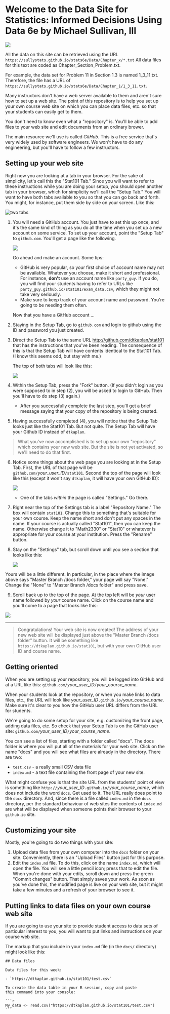 # Welcome to the Data Site for Statistics: Informed Decisions Using Data 6e by Michael Sullivan, III

   ![](cover.jpeg)

All the data on this site can be retrieved using the URL  `https://sullystats.github.io/stats6e/Data/Chapter_x/*.txt` All data files for this text are coded as Chapter_Section_Problem.txt.  

For example, the data set for Problem 11 in Section 1.3 is named 1_3_11.txt. Therefore, the file has a URL of `https://sullystats.github.io/stats6e/Data/Chapter_1/1_3_11.txt`.

Many instructors don't have a web server available to them and aren't sure how to set up a web site. The point of this repository is to help you set up your own course web site on which you can place data files, etc. so that your students can easily get to them.

You don't need to know even what a "repository" is. You'll be able to add files to your web site and edit documents from an ordinary brower.

The main resource we'll use is called *GitHub*. This is a free service that's very widely used by software engineers. We won't have to do any engineering, but you'll have to follow a few instructors.

## Setting up your web site

Right now you are looking at a tab in your browser. For the sake of simplicity, let's call this the "Stat101 Tab." Since you will want to refer to these instructions while you are doing your setup, you should open another tab in your browser, which for simplicity we'll call the "Setup Tab." You will want to have both tabs available to you so that you can go back and forth. You might, for instance, put them side by side on your screen. Like this:

![two tabs](two-tabs.png)

1. You will need a GitHub account. You just have to set this up once, and it's the same kind of thing as you do all the time when you set up a new account on some service. To set up your account, point the "Setup Tab" to `github.com`. You'll get a page like the following. 
    
    ![](two-tabs-account.png) 
  
    
    Go ahead and make an account. Some tips:    
    * GitHub is very popular, so your first choice of account name may not be available. Whatever you choose, make it short and professional. For instance, **don't** use an account name like `party_guy`. If you do, you will find your students having to refer to URLs like `party_guy.github.io/stat101/exam_data.csv`, which they might not take very seriously.
    * Make sure to keep track of your account name and password. You're going to be needing them often.
        
    Now that you have a GitHub account ...
2. Staying in the Setup Tab, go to `github.com` and login to github using the ID and password you just created. 
3. Direct the Setup Tab to the same URL <http://github.com/dtkaplan/stat101> that has the instructions that you've been reading. The consequence of this is that the Setup Tab will have contents identical to the Stat101 Tab. (I know this seems odd, but stay with me.) 

    The top of both tabs will look like this:
    
    ![](fork.png)

4. Within the Setup Tab, press the "Fork" button. (If you didn't login as you were supposed to in step (2), you will be asked to login to GitHub. Then you'll have to do step (3) again.)
    - After you successfully complete the last step, you'll get a brief message saying that your copy of the repository is being created.
    
5. Having successfully completed (4), you will notice that the Setup Tab looks just like the Stat101 Tab. But not quite. The Setup Tab will have your Github ID instead of `dtkaplan`.
    
>  What you've now accomplished is to set up your own "repository" which contains your new web site. But the site is not yet activated, so we'll need to do that first.
    
6. Notice some things about the web page you are looking at in the Setup Tab. First, the URL of that page will be `github.com/`*your_user_ID*`/stat101`. Second the top of the page will look like this (except it won't say `dtkaplan`, it will have your own GitHub ID):

    ![](settings.png)
    
    * One of the tabs *within* the page is called "Settings." Go there.
    
7. Right near the top of the Settings tab is a label "Repository Name." The box will contain `stat101`. Change this to something that's suitable for your own course. Keep the name short and don't put any spaces in the name. If your course is actually called "Stat101", then you can keep the name. Otherwise change it to "Math2330" or "Stat10" or whatever is appropriate for your course at your institution. Press the "Rename" button.
8. Stay on the "Settings" tab, but scroll down until you see a section that looks like this:

    ![](gh-pages.png)
    
Yours will be a little different. In particular, in the place where the image above says "Master Branch /docs folder," your page will say "None." Change the "None" to "Master Branch /docs folder" and press save.    

9. Scroll back up to the top of the page. At the top left will be *your* user name followed by *your* course name. Click on the course name and you'll come to a page that looks like this:
    
![](repository.png)

----------

> Congratulations! Your web site is now created! The address of your new web site will be displayed just above the "Master Branch /docs folder" button. It will be something like `https://dtkaplan.github.io/stat101`, but with your own GitHub user ID and course name.

## Getting oriented

When you are setting up your repository, you will be logged into GitHub and at a URL like this: `github.com/`*your_user_ID*`/`*your_course_name*.

When your students look at the repository, or when you make links to data files, etc., the URL will look like *your_user_ID*`.github.io/`*your_course_name*. Make sure it's clear to you how the GitHub user URL differs from the URL for students.

We're going to do some setup for your site, e.g. customizing the front page, adding data files, etc. So check that your Setup Tab is on the GitHub user site: `github.com/`*your_user_ID*`/`*your_course_name*. 

You can see a list of files, starting with a folder called "docs". The docs folder is where you will put all of the materials for your web site. Click on the name "docs" and you will see what files are already in the directory.  There are two:

- `test.csv` - a really small CSV data file
- `index.md` - a text file containing the front page of your new site.

What might confuse you is that the site URL from the students' point of view is something like `http://`*your_user_ID*`.github.io/`*your_course_name*, which does not include the word `docs`. Get used to it. The URL really does point to the `docs` directory. And, since there is a file called `index.md` in the `docs` directory, per the standard behaviour of web sites the contents of `index.md` are what will be displayed when someone points their browser to your `github.io` site.

## Customizing your site

Mostly, you're going to do two things with your site:

1. Upload data files from your own computer into the `docs` folder on your site. Conveniently, there is an "Upload Files" button just for this purpose.
2. Edit the `index.md` file. To do this, click on the name `index.md`, which will open the file. You will see a little pencil icon; press that to edit the file. When you're done with your edits, scroll down and press the green "Commit changes" button. That simply saves your work. As soon as you've done this, the modified page is live on your web site, but it might take a few minutes and a refresh of your browser to see it.

## Putting links to data files on your own course web site

If you are going to use your site to provide student access to data sets of particular interest to you, you will want to put links and instructions on your course web site.

The markup that you include in your `index.md` file (in the `docs/` directory) might look like this:

````
## Data files

Data files for this week:

- `https://dtkaplan.github.io/stat101/test.csv`

To create the data table in your R session, copy and paste 
this command into your console:

```r
My_data <- read.csv("https://dtkaplan.github.io/stat101/test.csv")
```
````



